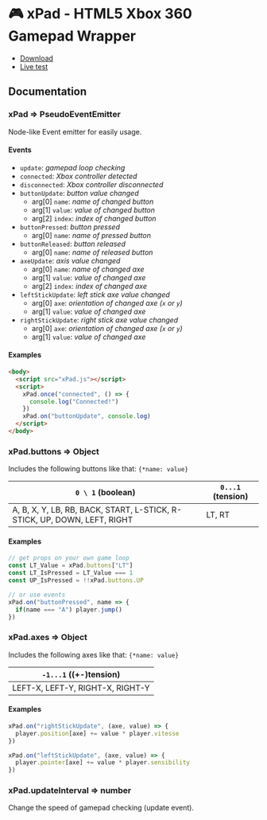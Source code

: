 # 🎮 xPad - HTML5 Xbox 360 Gamepad Wrapper

- [Download](https://raw.githubusercontent.com/CamilleAbella/xPad/master/xPad.js)
- [Live test](https://CamilleAbella.github.io/xPad)

## Documentation

### xPad => PseudoEventEmitter

Node-like Event emitter for easily usage.

#### Events

- ``update``: *gamepad loop checking*
- ``connected``: *Xbox controller detected*
- ``disconnected``: *Xbox controller disconnected*
- ``buttonUpdate``: *button value changed*
  - arg[0] ``name``: *name of changed button*
  - arg[1] ``value``: *value of changed button*
  - arg[2] ``index``: *index of changed button*
- ``buttonPressed``: *button pressed*
  - arg[0] ``name``: *name of pressed button*
- ``buttonReleased``: *button released*
  - arg[0] ``name``: *name of released button*
- ``axeUpdate``: *axis value changed*
  - arg[0] ``name``: *name of changed axe*
  - arg[1] ``value``: *value of changed axe*
  - arg[2] ``index``: *index of changed axe*
- ``leftStickUpdate``: *left stick axe value changed*
  - arg[0] ``axe``: *orientation of changed axe (``x`` or ``y``)*
  - arg[1] ``value``: *value of changed axe*
- ``rightStickUpdate``: *right stick axe value changed*
  - arg[0] ``axe``: *orientation of changed axe (``x`` or ``y``)*
  - arg[1] ``value``: *value of changed axe*

#### Examples

```html
<body>
  <script src="xPad.js"></script>
  <script>
    xPad.once("connected", () => {
      console.log("Connected!")
    })
    xPad.on("buttonUpdate", console.log)
  </script>
</body>
```

### xPad.buttons => Object

Includes the following buttons like that: `{*name: value}`

| `0 \ 1` (boolean) | `0...1` (tension) |
|---|---|
| A, B, X, Y, LB, RB, BACK, START, L-STICK, R-STICK, UP, DOWN, LEFT, RIGHT | LT, RT |

#### Examples

```js
// get props on your own game loop
const LT_Value = xPad.buttons["LT"]
const LT_IsPressed = LT_Value === 1
const UP_IsPressed = !!xPad.buttons.UP

// or use events
xPad.on("buttonPressed", name => {
  if(name === "A") player.jump()
})
```

### xPad.axes => Object

Includes the following axes like that: `{*name: value}`

| `-1...1` ((+-)tension) |
|---|
| LEFT-X, LEFT-Y, RIGHT-X, RIGHT-Y |

#### Examples

```js
xPad.on("rightStickUpdate", (axe, value) => {
  player.position[axe] += value * player.vitesse
})

xPad.on("leftStickUpdate", (axe, value) => {
  player.pointer[axe] += value * player.sensibility
})
```

### xPad.updateInterval => number

Change the speed of gamepad checking (update event).